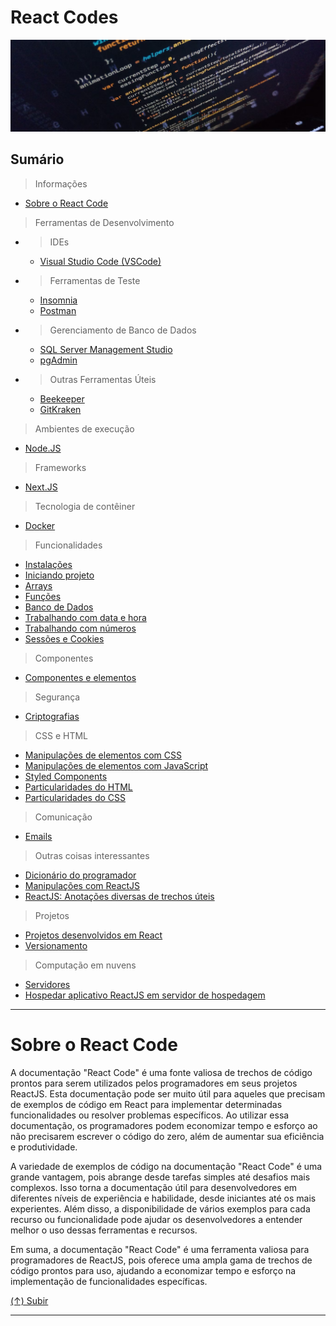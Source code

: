 # React Codes

[![React Codes](https://github.com/systemboys/React_Codes/raw/main/images/photo-1518932945647-7a1c969f8be2.png "React Codes")](https://github.com/systemboys/React_Codes/raw/main/images/photo-1518932945647-7a1c969f8be2.png "React Codes")

## Sumário

> Informações

- [Sobre o React Code](#sobre-o-react-code "Sobre o React Code")

> Ferramentas de Desenvolvimento

- > IDEs
    - [Visual Studio Code (VSCode)](https://code.visualstudio.com/download "Download Visual Studio Code")
- > Ferramentas de Teste
    - [Insomnia](https://insomnia.rest/download "Download Insomnia")
    - [Postman](https://www.postman.com/downloads/ "Download Postman")
- > Gerenciamento de Banco de Dados
    - [SQL Server Management Studio](https://www.jetbrains.com/datagrip/download "Download DataGrip")
    - [pgAdmin](https://www.pgadmin.org/download/ "Download pgAdmin")
- > Outras Ferramentas Úteis
    - [Beekeeper](https://www.beekeeperstudio.io/get "Download Beekeeper Studio")
    - [GitKraken](https://www.gitkraken.com/download "GitKraken Client Download")

> Ambientes de execução

- [Node.JS](https://github.com/systemboys/React_Codes/tree/main/Ambientes%20de%20execu%C3%A7%C3%A3o/NodeJS#nodejs "Node.JS")

> Frameworks

- [Next.JS](https://github.com/systemboys/React_Codes/tree/main/Frameworks/NextJS#nextjs "Next.JS")

> Tecnologia de contêiner

- [Docker](https://github.com/systemboys/React_Codes/tree/main/Tecnologia%20de%20cont%C3%AAiner/Docker#docker "Docker")

> Funcionalidades

- [Instalações](https://github.com/systemboys/React_Codes/tree/main/Funcionalidades/Instala%C3%A7%C3%B5es#instala%C3%A7%C3%B5es "Instalações")
- [Iniciando projeto](https://github.com/systemboys/React_Codes/tree/main/Funcionalidades/Iniciando%20projeto#iniciando-projeto "Iniciando projeto")
- [Arrays](https://github.com/systemboys/React_Codes/tree/main/Funcionalidades/Arrays#arrays "Array")
- [Funções](https://github.com/systemboys/React_Codes/tree/main/Funcionalidades/Fun%C3%A7%C3%B5es#fun%C3%A7%C3%B5es "Funções")
- [Banco de Dados](https://github.com/systemboys/React_Codes/tree/main/Funcionalidades/Banco%20de%20Dados#banco-de-dados "Banco de Dados")
- [Trabalhando com data e hora](https://github.com/systemboys/React_Codes/tree/main/Funcionalidades/Trabalhando%20com%20data%20e%20hora#trabalhando-com-data-e-hora "Trabalhando com data e hora")
- [Trabalhando com números](https://github.com/systemboys/React_Codes/tree/main/Funcionalidades/Trabalhando%20com%20n%C3%BAmeros#trabalhando-com-n%C3%BAmeros "Trabalhando com números")
- [Sessões e Cookies](https://github.com/systemboys/React_Codes/tree/main/Funcionalidades/Sess%C3%B5es%20e%20Cookies#sess%C3%B5es-e-cookies "Sessões e Cookies")

> Componentes

- [Componentes e elementos](https://github.com/systemboys/React_Codes/tree/main/Componentes/Componentes%20e%20elementos#componentes-e-elementos "Componentes e elementos")

> Segurança

- [Criptografias](https://github.com/systemboys/React_Codes/tree/main/Seguran%C3%A7a/Criptografias#criptografias "Criptografias")

> CSS e HTML

- [Manipulações de elementos com CSS](https://github.com/systemboys/React_Codes/tree/main/CSS%20e%20HTML/Manipula%C3%A7%C3%B5es%20de%20elementos%20com%20CSS#manipula%C3%A7%C3%B5es-de-elementos-com-css "Manipulações de elementos com CSS")
- [Manipulações de elementos com JavaScript](https://github.com/systemboys/React_Codes/tree/main/CSS%20e%20HTML/Manipula%C3%A7%C3%B5es%20de%20elementos%20com%20JavaScript#manipula%C3%A7%C3%B5es-de-elementos-com-javascript "Manipulações de elementos com JavaScript")
- [Styled Components](https://github.com/systemboys/React_Codes/tree/main/CSS%20e%20HTML/Styled%20Components#styled-components "Styled Components")
- [Particularidades do HTML](https://github.com/systemboys/React_Codes/tree/main/CSS%20e%20HTML/Particularidades%20do%20HTML#particularidades-do-html "Particularidades do HTML")
- [Particularidades do CSS](https://github.com/systemboys/React_Codes/tree/main/CSS%20e%20HTML/Particularidades%20do%20CSS#particularidades-do-css "Particularidades do CSS")

> Comunicação

- [Emails](https://github.com/systemboys/React_Codes/tree/main/Comunica%C3%A7%C3%A3o/Emails#emails "Emails")

> Outras coisas interessantes

- [Dicionário do programador](https://github.com/systemboys/React_Codes/tree/main/Dicion%C3%A1rio%20do%20programador#dicion%C3%A1rio-do-programador "Dicionário do programador")
- [Manipulações com ReactJS](https://github.com/systemboys/React_Codes/tree/main/Manipula%C3%A7%C3%B5es%20com%20ReactJS#react-codes--manipula%C3%A7%C3%B5es-em-reactjs "Manipulações com ReactJS")
- [ReactJS: Anotações diversas de trechos úteis](https://github.com/systemboys/React_Codes/tree/main/ReactJS%20-%20Anota%C3%A7%C3%B5es%20diversas%20de%20trechos%20%C3%BAteis#react-codes--anota%C3%A7%C3%B5es-diversas-de-trechos-%C3%BAteis "ReactJS: Anotações diversas de trechos úteis")

> Projetos

- [Projetos desenvolvidos em React](https://github.com/systemboys/React_Codes/tree/main/Manipula%C3%A7%C3%B5es%20com%20ReactJS#manipula%C3%A7%C3%B5es-em-reactjs "Projetos desenvolvidos em React")
- [Versionamento](https://github.com/systemboys/React_Codes/tree/main/Projetos/Versionamento#react-codes--versionamento "Versionamento")

> Computação em nuvens

- [Servidores](https://github.com/systemboys/React_Codes/tree/main/Computa%C3%A7%C3%A3o%20em%20nuvens#react-codes--computa%C3%A7%C3%A3o-em-nuvens "Servidores")
- [Hospedar aplicativo ReactJS em servidor de hospedagem](https://github.com/systemboys/React_Codes/tree/main/Computa%C3%A7%C3%A3o%20em%20nuvens/Hospedar%20aplicativo%20ReactJS%20em%20servidor%20de%20hospedagem#react-codes--hospedar-aplicativo-reactjs-em-servidor-de-hospedagem "Hospedar aplicativo ReactJS em servidor de hospedagem")

---

# Sobre o React Code

A documentação "React Code" é uma fonte valiosa de trechos de código prontos para serem utilizados pelos programadores em seus projetos ReactJS. Esta documentação pode ser muito útil para aqueles que precisam de exemplos de código em React para implementar determinadas funcionalidades ou resolver problemas específicos. Ao utilizar essa documentação, os programadores podem economizar tempo e esforço ao não precisarem escrever o código do zero, além de aumentar sua eficiência e produtividade.

A variedade de exemplos de código na documentação "React Code" é uma grande vantagem, pois abrange desde tarefas simples até desafios mais complexos. Isso torna a documentação útil para desenvolvedores em diferentes níveis de experiência e habilidade, desde iniciantes até os mais experientes. Além disso, a disponibilidade de vários exemplos para cada recurso ou funcionalidade pode ajudar os desenvolvedores a entender melhor o uso dessas ferramentas e recursos.

Em suma, a documentação "React Code" é uma ferramenta valiosa para programadores de ReactJS, pois oferece uma ampla gama de trechos de código prontos para uso, ajudando a economizar tempo e esforço na implementação de funcionalidades específicas.

[(&uarr;) Subir](#react-codes "Subir para o topo")

---